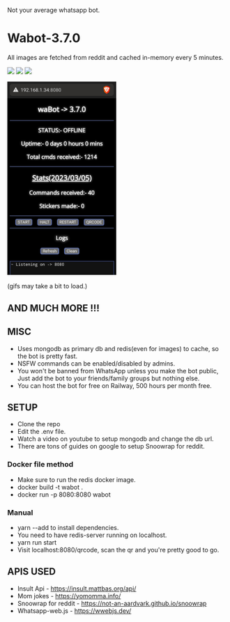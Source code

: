 Not your average whatsapp bot. 

# Wabot-3.7.0

All images are fetched from reddit and cached in-memory every 5 minutes.

<p float="left">
  <img src="https://github.com/pvnotpv/wabot/blob/main/imgs/1.gif?raw=true" width="250" />
  <img src="https://github.com/pvnotpv/wabot/blob/main/imgs/2.gif?raw=true" width="250" />
   <img src="https://github.com/pvnotpv/wabot/blob/main/imgs/3.gif?raw=true" width="250" />
</p>

<p float="left">
  <img src="https://github.com/pvnotpv/wabot/blob/main/imgs/5.jpg?raw=true" width="250" />
</p>
(gifs may take a bit to load.)

## AND MUCH MORE !!!

## MISC

- Uses mongodb as primary db and redis(even for images) to cache, so the bot is pretty fast.
- NSFW commands can be enabled/disabled by admins.
- You won't be banned from WhatsApp unless you make the bot public, Just add the bot to your friends/family groups but nothing else.
- You can host the bot for free on Railway, 500 hours per month free. 

## SETUP

- Clone the repo 
- Edit the .env file.
- Watch a video on youtube to setup mongodb and change the db url.
- There are tons of guides on google to setup Snoowrap for reddit.

### Docker file method
- Make sure to run the redis docker image.
- docker build -t wabot .
- docker run -p 8080:8080 wabot

### Manual
- yarn --add to install dependencies.
- You need to have redis-server running on localhost.
- yarn run start
- Visit localhost:8080/qrcode, scan the qr and you're pretty good to go.

## APIS USED

- Insult Api - https://insult.mattbas.org/api/
- Mom jokes - https://yomomma.info/
- Snoowrap for reddit - https://not-an-aardvark.github.io/snoowrap
- Whatsapp-web.js - https://wwebjs.dev/
